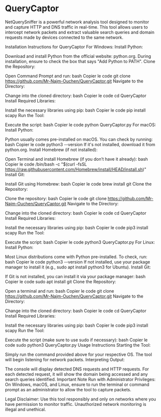 # QueryCaptor
NetQuerySniffer is a powerful network analysis tool designed to monitor and capture HTTP and DNS traffic in real-time. This tool allows users to intercept network packets and extract valuable search queries and domain requests made by devices connected to the same network.

Installation Instructions for QueryCaptor
For Windows:
Install Python:

Download and install Python from the official website: python.org.
During installation, ensure to check the box that says "Add Python to PATH".
Clone the Repository:

Open Command Prompt and run:
bash
Copier le code
git clone https://github.com/Mr-Najm-Ouchen/QueryCaptor.git
Navigate to the Directory:

Change into the cloned directory:
bash
Copier le code
cd QueryCaptor
Install Required Libraries:

Install the necessary libraries using pip:
bash
Copier le code
pip install scapy
Run the Tool:

Execute the script:
bash
Copier le code
python QueryCaptor.py
For macOS:
Install Python:

Python usually comes pre-installed on macOS. You can check by running:
bash
Copier le code
python3 --version
If it's not installed, download it from python.org.
Install Homebrew (if not installed):

Open Terminal and install Homebrew (if you don’t have it already):
bash
Copier le code
/bin/bash -c "$(curl -fsSL https://raw.githubusercontent.com/Homebrew/install/HEAD/install.sh)"
Install Git:

Install Git using Homebrew:
bash
Copier le code
brew install git
Clone the Repository:

Clone the repository:
bash
Copier le code
git clone https://github.com/Mr-Najm-Ouchen/QueryCaptor.git
Navigate to the Directory:

Change into the cloned directory:
bash
Copier le code
cd QueryCaptor
Install Required Libraries:

Install the necessary libraries using pip:
bash
Copier le code
pip3 install scapy
Run the Tool:

Execute the script:
bash
Copier le code
python3 QueryCaptor.py
For Linux:
Install Python:

Most Linux distributions come with Python pre-installed. To check, run:
bash
Copier le code
python3 --version
If not installed, use your package manager to install it (e.g., sudo apt install python3 for Ubuntu).
Install Git:

If Git is not installed, you can install it via your package manager:
bash
Copier le code
sudo apt install git
Clone the Repository:

Open a terminal and run:
bash
Copier le code
git clone https://github.com/Mr-Najm-Ouchen/QueryCaptor.git
Navigate to the Directory:

Change into the cloned directory:
bash
Copier le code
cd QueryCaptor
Install Required Libraries:

Install the necessary libraries using pip:
bash
Copier le code
pip3 install scapy
Run the Tool:

Execute the script (make sure to use sudo if necessary):
bash
Copier le code
sudo python3 QueryCaptor.py
Usage Instructions
Starting the Tool:

Simply run the command provided above for your respective OS. The tool will begin listening for network packets.
Interpreting Output:

The console will display detected DNS requests and HTTP requests. For each detected request, it will show the domain being accessed and any search queries identified.
Important Note
Run with Administrator Privileges: On Windows, macOS, and Linux, ensure to run the terminal or command prompt as an administrator to allow the tool to capture packets.

Legal Disclaimer: Use this tool responsibly and only on networks where you have permission to monitor traffic. Unauthorized network monitoring is illegal and unethical.

